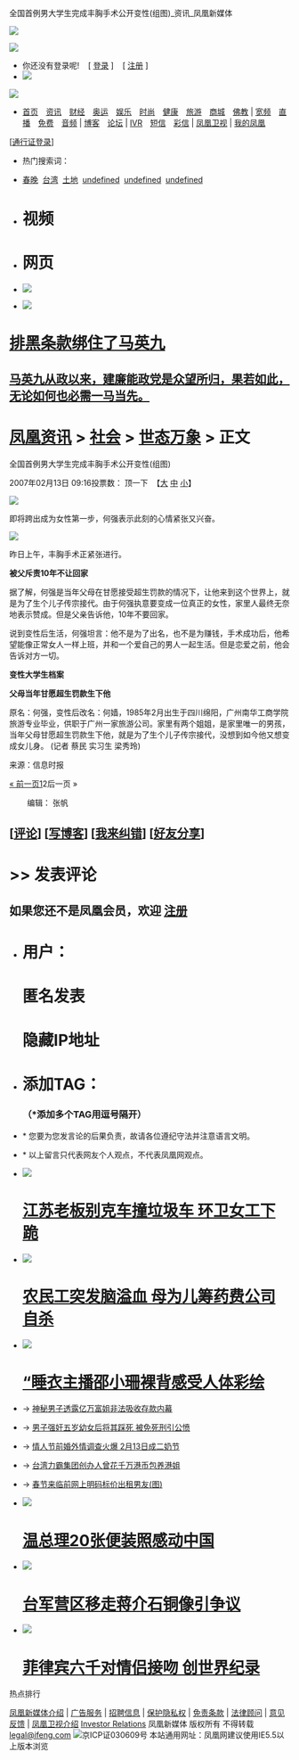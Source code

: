 全国首例男大学生完成丰胸手术公开变性(组图)\_资讯\_凤凰新媒体

![](http://img.ifeng.com/tres/pub_res/rate/no_login_top.gif)

![](http://img.ifeng.com/tres/pub_res/rate/no_login_bottom.gif)

-   你还没有登录呢!    \[ [登录](http://sso.ifeng.com/ssos/login.jsp?backurl=https://news.ifeng.com/society/2/200702/0213_344_76196_1.shtml) \]    \[ [注册](http://sso.ifeng.com/ssos/register.jsp?backurl=https://news.ifeng.com/society/2/200702/0213_344_76196_1.shtml) \]
-   ![](http://img.ifeng.com/tres/pub_res/rate/no_login_close.gif)

[![](http://img.ifeng.com/tres/pub_res/logo/www_logo.gif)](http://www.ifeng.com)

-   [首页](http://www.ifeng.com)　[资讯](http://news.ifeng.com)　[财经](http://finance.ifeng.com)　[奥运](http://2008.ifeng.com)　[娱乐](http://ent.ifeng.com)　[时尚](http://fashion.ifeng.com)　[健康](http://health.ifeng.com/)　[旅游](http://tour.ifeng.com/)　[商城](http://mall.ifeng.com/)　[佛教](http://fo.ifeng.com/) | [宽频](http://itv.ifeng.com)　[直播](http://itv.ifeng.com/live.aspx)　[免费](http://itv.ifeng.com/free.aspx)　[音频](http://audio.ifeng.com/) | [博客](http://blog.ifeng.com)　[论坛](http://bbs.ifeng.com) | [IVR](http://ivr.ifeng.com/)　[短信](http://sms.ifeng.com/)　[彩信](http://mms.ifeng.com/) | [凤凰卫视](http://phtv.ifeng.com) | [我的凤凰](http://space.ifeng.com/rss/)

\[[通行证登录](http://sso.ifeng.com/ssos/login.jsp)\]

-   热门搜索词：
-   [春晚](http://gsearch.ifeng.com/gsearch/gsearch.jsp?q=%E6%98%A5%E6%99%9A)  [台湾](http://gsearch.ifeng.com/gsearch/gsearch.jsp?q=%E5%8F%B0%E6%B9%BE)  [土地](http://gsearch.ifeng.com/gsearch/gsearch.jsp?q=%E5%9C%9F%E5%9C%B0)  [undefined](http://gsearch.ifeng.com/gsearch/gsearch.jsp?q=undefined)  [undefined](http://gsearch.ifeng.com/gsearch/gsearch.jsp?q=undefined)  [undefined](http://gsearch.ifeng.com/gsearch/gsearch.jsp?q=undefined)  

-   # 视频
    
-   # 网页
    
-   ![](http://img.ifeng.com/tres/pub_res/indexhead_image/head_search_button1.gif)
-   ![](http://img.ifeng.com/tres/pub_res/logo/google_logo_w.gif)

# [排黑条款绑住了马英九](http://blog.ifeng.com/user3/jiangsh/archives/2007/662857.html)

## [马英九从政以来，建廉能政党是众望所归，果若如此，无论如何也必需一马当先。](http://blog.ifeng.com/user3/jiangsh)

# [凤凰资讯](http://news.ifeng.com/) > [社会](http://news.ifeng.com/society/) > [世态万象](http://news.ifeng.com/society/2/) > 正文

全国首例男大学生完成丰胸手术公开变性(组图)

2007年02月13日 09:16投票数： 顶一下  【[大](javascript:zoomDoc\(16\);) [中](javascript:zoomDoc\(14\);) [小](javascript:zoomDoc\(12\);)】

![](http://img.ifeng.com/res/200702/0213_60890.jpg)

即将跨出成为女性第一步，何强表示此刻的心情紧张又兴奋。

![](http://img.ifeng.com/res/200702/0213_60891.jpg)

昨日上午，丰胸手术正紧张进行。

**被父斥责10年不让回家**

据了解，何强是当年父母在甘愿接受超生罚款的情况下，让他来到这个世界上，就是为了生个儿子传宗接代。由于何强执意要变成一位真正的女性，家里人最终无奈地表示赞成。但是父亲告诉他，10年不要回家。

说到变性后生活，何强坦言：他不是为了出名，也不是为赚钱，手术成功后，他希望能像正常女人一样上班，并和一个爱自己的男人一起生活。但是恋爱之前，他会告诉对方一切。

**变性大学生档案**

**父母当年甘愿超生罚款生下他**

原名：何强，变性后改名：何嫱，1985年2月出生于四川绵阳，广州南华工商学院旅游专业毕业，供职于广州一家旅游公司。家里有两个姐姐，是家里唯一的男孩，当年父母甘愿超生罚款生下他，就是为了生个儿子传宗接代，没想到如今他又想变成女儿身。 (记者 蔡民 实习生 梁秀玲)

来源：信息时报

[« 前一页](0213_344_76196.shtml "Go to Previous Page")[1](0213_344_76196.shtml "Go to page 1")2后一页 »

　　 编辑： 张帆

## \[[评论](http://cmt.ifeng.com/viewcmts.do?chId=344&docId=76196&docName=%e5%85%a8%e5%9b%bd%e9%a6%96%e4%be%8b%e7%94%b7%e5%a4%a7%e5%ad%a6%e7%94%9f%e5%ae%8c%e6%88%90%e4%b8%b0%e8%83%b8%e6%89%8b%e6%9c%af%e5%85%ac%e5%bc%80%e5%8f%98%e6%80%a7\(%e7%bb%84%e5%9b%be\)&docUrl=http%3a%2f%2fnews.ifeng.com%2fsociety%2f2%2f200702%2f0213_344_76196.shtml)\] \[[写博客](http://blog.ifeng.com/blogthis.asp?docUrl=http%3a%2f%2fnews.ifeng.com%2fsociety%2f2%2f200702%2f0213_344_76196.shtml&flag=1)\] \[[我来纠错](http://space.ifeng.com/pollet/find_mistake.jsp?docUrl=http%3a%2f%2fnews.ifeng.com%2fsociety%2f2%2f200702%2f0213_344_76196.shtml&docName=%e5%85%a8%e5%9b%bd%e9%a6%96%e4%be%8b%e7%94%b7%e5%a4%a7%e5%ad%a6%e7%94%9f%e5%ae%8c%e6%88%90%e4%b8%b0%e8%83%b8%e6%89%8b%e6%9c%af%e5%85%ac%e5%bc%80%e5%8f%98%e6%80%a7\(%e7%bb%84%e5%9b%be\))\] \[[好友分享](http://space.ifeng.com/pollet/recmd_friend.jsp?docUrl=http%3a%2f%2fnews.ifeng.com%2fsociety%2f2%2f200702%2f0213_344_76196.shtml&docName=%e5%85%a8%e5%9b%bd%e9%a6%96%e4%be%8b%e7%94%b7%e5%a4%a7%e5%ad%a6%e7%94%9f%e5%ae%8c%e6%88%90%e4%b8%b0%e8%83%b8%e6%89%8b%e6%9c%af%e5%85%ac%e5%bc%80%e5%8f%98%e6%80%a7\(%e7%bb%84%e5%9b%be\))\]

# \>> 发表评论

## 如果您还不是凤凰会员，欢迎 [注册](http://sso.ifeng.com/sso/register.jsp)

-   # 用户：
    
    # 匿名发表
    
    # 隐藏IP地址
    
-   # 添加TAG：
    
    ### （\*添加多个TAG用逗号隔开）
    

-   \* 您要为您发言论的后果负责，故请各位遵纪守法并注意语言文明。
-   \* 以上留言只代表网友个人观点，不代表凤凰网观点。

-   [![](http://img.ifeng.com/tres/news/huanweinv1.jpg)](http://news.ifeng.com/society/3/200702/0212_345_75558.shtml)
    
    # [江苏老板别克车撞垃圾车 环卫女工下跪](http://news.ifeng.com/society/3/200702/0212_345_75558.shtml)
    

-   [![](http://img.ifeng.com/tres/news/yishu.jpg)](http://news.ifeng.com/society/3/200702/0212_345_75336.shtml)
    
    # [农民工突发脑溢血 母为儿筹药费公司自杀](http://news.ifeng.com/society/3/200702/0212_345_75336.shtml)
    

-   [![](http://img.ifeng.com/tres/news/IMG_1439s.jpg)](http://18x.ifeng.com/18x/)
    
    # [“睡衣主播邵小珊裸背感受人体彩绘](http://18x.ifeng.com/18x/)
    

-   → [神秘男子透露亿万富姐非法吸收存款内幕](http://news.ifeng.com/society/1/200702/0212_343_75394.shtml)
-   → [男子强奸五岁幼女后将其踩死 被免死刑引公愤](http://news.ifeng.com/society/1/200702/0212_343_75452.shtml)
-   → [情人节前婚外情调查火爆 2月13日成二奶节](http://news.ifeng.com/society/2/200702/0212_344_75483.shtml)
-   → [台湾力霸集团创办人曾花千万港币包养港姐](http://news.ifeng.com/society/2/200702/0212_344_75387.shtml)
-   → [春节来临前网上明码标价出租男友(图)](http://news.ifeng.com/society/4/200702/0209_346_74769.shtml)

-   [![](http://img.ifeng.com/tres/news/wenjiabaozon.jpg)](http://news.ifeng.com/photo/200612/1216_24_49680.shtml)
    
    # [温总理20张便装照感动中国](http://news.ifeng.com/photo/200612/1216_24_49680.shtml)
    

-   [![](http://img.ifeng.com/tres/news/jiangjieshi.jpg)](http://news.ifeng.com/photo/200702/0205_24_72955.shtml)
    
    # [台军营区移走蒋介石铜像引争议](http://news.ifeng.com/photo/200702/0205_24_72955.shtml)
    

-   [![](http://img.ifeng.com/tres/news/jiewendasai.jpg)](http://news.ifeng.com/photo/200702/0212_24_75366.shtml)
    
    # [菲律宾六千对情侣接吻 创世界纪录](http://news.ifeng.com/photo/200702/0212_24_75366.shtml)
    

热点排行

[凤凰新媒体介绍](http://www.ifeng.com/corp/about/) | [广告服务](http://www.ifeng.com/corp/ad/) | [招聘信息](http://www.ifeng.com/corp/job/) | [保护隐私权](http://www.ifeng.com/corp/privacy/) | [免责条款](http://www.ifeng.com/corp/exemption/) | [法律顾问](http://www.ifeng.com/corp/counselor/) | [意见反馈](http://www.ifeng.com/corp/feedback/) | [凤凰卫视介绍](http://phtv.ifeng.com/intro/) [Investor Relations](http://www.irasia.com/listco/hk/phoenixtv/) 凤凰新媒体 版权所有 不得转载 [legal@ifeng.com](mailto:legal@ifeng.com) [![](http://img.ifeng.com/tres/TemplateRes/84/84/images/gongshang.gif)](http://www.hd315.gov.cn/beian/view.asp?bianhao=010202001070300014)京ICP证030609号 本站通用网址：凤凰网建议使用IE5.5以上版本浏览